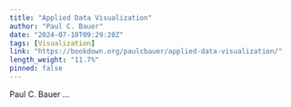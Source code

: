 ```yaml
---
title: "Applied Data Visualization"
author: "Paul C. Bauer"
date: "2024-07-10T09:29:20Z"
tags: [Visualization]
link: "https://bookdown.org/paulcbauer/applied-data-visualization/"
length_weight: "11.7%"
pinned: false
---
```


Paul C. Bauer  ...
